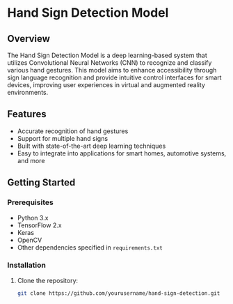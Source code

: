 # Hand Sign Detection Model

## Overview
The Hand Sign Detection Model is a deep learning-based system that utilizes Convolutional Neural Networks (CNN) to recognize and classify various hand gestures. This model aims to enhance accessibility through sign language recognition and provide intuitive control interfaces for smart devices, improving user experiences in virtual and augmented reality environments.

## Features
- Accurate recognition of hand gestures
- Support for multiple hand signs
- Built with state-of-the-art deep learning techniques
- Easy to integrate into applications for smart homes, automotive systems, and more

## Getting Started

### Prerequisites
- Python 3.x
- TensorFlow 2.x
- Keras
- OpenCV
- Other dependencies specified in `requirements.txt`

### Installation
1. Clone the repository:
   ```bash
   git clone https://github.com/yourusername/hand-sign-detection.git
<br>
